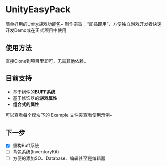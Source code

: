 # UnityEasyPack
简单好用的Unity游戏功能包~
制作宗旨：“即插即用”，方便独立游戏开发者快速开发Demo或在正式项目中使用

## 使用方法
直接Clone到项目里即可，无需其他依赖。

## 目前支持
- 基于组件的**BUFF系统**
- 基于修饰器的**游戏属性**
- **组合式的属性**  

可以查看每个模块下的 Example 文件夹查看使用示例~

## 下一步
- [x] 重构Buff系统
- [ ] 背包系统(InventoryKit)
- [ ] 方便的添加SO、Database、编辑甚至是编辑器
